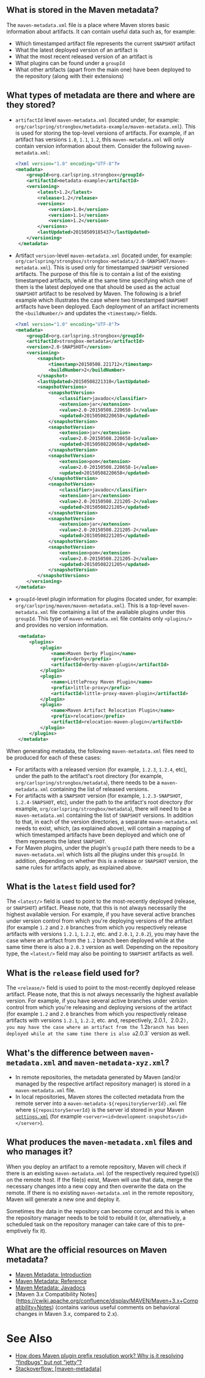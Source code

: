 ## What is stored in the Maven metadata?

The `maven-metadata.xml` file is a place where Maven stores basic information about artifacts. It can contain useful data such as, for example:

- Which timestamped artifact file represents the current `SNAPSHOT` artifact
- What the latest deployed version of an artifact is
- What the most recent released version of an artifact is
- What plugins can be found under a `groupId`
- What other artifacts (apart from the main one) have been deployed to the repository (along with their extensions)

## What types of metadata are there and where are they stored?

- `artifactId` level `maven-metadata.xml` (located under, for example: `org/carlspring/strongbox/metadata-example/maven-metadata.xml`). This is used for storing the top-level versions of artifacts. For example, if an artifact has versions `1.0`, `1.1`, `1.2`, this `maven-metadata.xml` will only contain version information about them. Consider the following `maven-metadata.xml`:

    ```xml
    <?xml version="1.0" encoding="UTF-8"?>
    <metadata>
        <groupId>org.carlspring.strongbox</groupId>
        <artifactId>metadata-example</artifactId>
        <versioning>
            <latest>1.2</latest>
            <release>1.2</release>
            <versions>
                <version>1.0</version>
                <version>1.1</version>
                <version>1.2</version>
            </versions>
            <lastUpdated>20150509185437</lastUpdated>
        </versioning>
     </metadata>
     ```

- Artifact `version`-level `maven-metadata.xml` (located under, for example: `org/carlspring/strongbox/strongbox-metadata/2.0-SNAPSHOT/maven-metadata.xml`). This is used only for timestamped `SNAPSHOT` versioned artifacts. The purpose of this file is to contain a list of the existing timestamped artifacts, while at the same time specifying which one of them is the latest deployed one that should be used as the actual `SNAPSHOT` artifact to be resolved by Maven. The following is a brief example which illustrates the case where two timestamped `SNAPSHOT` artifacts have been deployed. Each deployment of an artifact increments the `<buildNumber/>` and updates the `<timestamp/>` fields.

    ```xml
    <?xml version="1.0" encoding="UTF-8"?>
    <metadata>
        <groupId>org.carlspring.strongbox</groupId>
        <artifactId>strongbox-metadata</artifactId>
        <version>2.0-SNAPSHOT</version>
        <versioning>
            <snapshot>
                <timestamp>20150508.221712</timestamp>
                <buildNumber>2</buildNumber>
            </snapshot>
            <lastUpdated>20150508221310</lastUpdated>
            <snapshotVersions>
                <snapshotVersion>
                    <classifier>javadoc</classifier>
                    <extension>jar</extension>
                    <value>2.0-20150508.220658-1</value>
                    <updated>20150508220658</updated>
                </snapshotVersion>
                <snapshotVersion>
                    <extension>jar</extension>
                    <value>2.0-20150508.220658-1</value>
                    <updated>20150508220658</updated>
                </snapshotVersion>
                <snapshotVersion>
                    <extension>pom</extension>
                    <value>2.0-20150508.220658-1</value>
                    <updated>20150508220658</updated>
                </snapshotVersion>
                <snapshotVersion>
                    <classifier>javadoc</classifier>
                    <extension>jar</extension>
                    <value>2.0-20150508.221205-2</value>
                    <updated>20150508221205</updated>
                </snapshotVersion>
                <snapshotVersion>
                    <extension>jar</extension>
                    <value>2.0-20150508.221205-2</value>
                    <updated>20150508221205</updated>
                </snapshotVersion>
                <snapshotVersion>
                    <extension>pom</extension>
                    <value>2.0-20150508.221205-2</value>
                    <updated>20150508221205</updated>
                </snapshotVersion>
            </snapshotVersions>
        </versioning>
    </metadata>
    ```

- `groupId`-level plugin information for plugins (located under, for example: `org/carlspring/maven/maven-metadata.xml`). This is a top-level `maven-metadata.xml` file containing a list of the available plugins under this `groupId`. This type of `maven-metadata.xml` file contains only `<plugins/>` and provides no version information.

   ```xml
    <metadata>
        <plugins>
            <plugin>
                <name>Maven Derby Plugin</name>
                <prefix>derby</prefix>
                <artifactId>derby-maven-plugin</artifactId>
            </plugin>
            <plugin>
                <name>LittleProxy Maven Plugin</name>
                <prefix>little-proxy</prefix>
                <artifactId>little-proxy-maven-plugin</artifactId>
            </plugin>
            <plugin>
                <name>Maven Artifact Relocation Plugin</name>
                <prefix>relocation</prefix>
                <artifactId>relocation-maven-plugin</artifactId>
            </plugin>
        </plugins>
    </metadata>
    ```

When generating metadata, the following `maven-metadata.xml` files need to be produced for each of these cases:
- For artifacts with a released version (for example, `1.2.3`, `1.2.4`, etc), under the path to the artifact's root directory (for example, `org/carlspring/strongbox/metadata`), there needs to be a `maven-metadata.xml` containing the list of released versions.
- For artifacts with a `SNAPSHOT` version (for example, `1.2.3-SNAPSHOT`, `1.2.4-SNAPSHOT`, etc), under the path to the artifact's root directory (for example, `org/carlspring/strongbox/metadata`), there will need to be a `maven-metadata.xml` containing the list of `SNAPSHOT` versions. In addition to that, in each of the version directories, a separate `maven-metadata.xml` needs to exist, which, (as explained above), will contain a mapping of which timestamped artifacts have been deployed and which one of them represents the latest `SNAPSHOT`.
- For Maven plugins, under the plugin's `groupId` path there needs to be a `maven-metadata.xml` which lists all the plugins under this `groupId`. In addition, depending on whether this is a release or `SNAPSHOT` version, the same rules for artifacts apply, as explained above.


## What is the `latest` field used for?
The `<latest/>` field is used to point to the most-recently deployed (release, or `SNAPSHOT`) artifact. Please note, that this is not always necessarily the highest available version. For example, if you have several active branches under version control from which you're deploying versions of the artifact (for example `1.2` and `2.0` branches from which you respectively release artifacts with versions `1.2.1`, `1.2.2`, etc. and `2.0.1`, `2.0.2`), you may have the case where an artifact from the `1.2` branch been deployed while at the same time there is also a `2.0.3` version as well. Depending on the repository type, the `<latest/>` field may also be pointing to `SNAPSHOT` artifacts as well.

## What is the `release` field used for?
The `<release/>` field is used to point to the most-recently deployed release artifact. Please note, that this is not always necessarily the highest available version. For example, if you have several active branches under version control from which you're releasing and deploying versions of the artifact (for example `1.2` and `2.0` branches from which you respectively release artifacts with versions `1.2.1`, `1.2.2`, etc. and, respectively, 2.0.1`, `2.0.2`), you may have the case where an artifact from the `1.2` branch has been deployed while at the same time there is also a `2.0.3` version as well.

## What's the difference between `maven-metadata.xml` and `maven-metadata-xyz.xml`?
- In remote repositories, the metadata generated by Maven (and/or managed by the respective artifact repository manager) is stored in a `maven-metadata.xml` file.
- In local repositories, Maven stores the collected metadata from the remote server into a `maven-metadata-${repositoryServerId}.xml` file where `${repositoryServerId}` is the server id stored in your Maven [`settings.xml`](https://maven.apache.org/settings.html#Servers) (for example `<server><id>development-snapshots</id></server>`).

## What produces the `maven-metadata.xml` files and who manages it?
When you deploy an artifact to a remote repository, Maven will check if there is an existing `maven-metadata.xml` (of the respectively required type(s)) on the remote host. If the file(s) exist, Maven will use that data, merge the necessary changes into a new copy and then overwrite the data on the remote. If there is no existing `maven-metadata.xml` in the remote repository, Maven will generate a new one and deploy it.

Sometimes the data in the repository can become corrupt and this is when the repository manager needs to be told to rebuild it (or, alternatively, a scheduled task on the repository manager can take care of this to pre-emptively fix it). 

## What are the official resources on Maven metadata?
- [Maven Metadata: Introduction](http://maven.apache.org/ref/3.3.9/maven-repository-metadata/index.html)
- [Maven Metadata: Reference](http://maven.apache.org/ref/3.3.9/maven-repository-metadata/repository-metadata.html)
- [Maven Metadata: Javadocs](http://maven.apache.org/ref/3.3.9/maven-repository-metadata/apidocs/index.html)
- [Maven 3.x Compatibility Notes] (https://cwiki.apache.org/confluence/display/MAVEN/Maven+3.x+Compatibility+Notes) (contains various useful comments on behavioral changes in Maven 3.x, compared to 2.x).

# See Also
- [How does Maven plugin prefix resolution work? Why is it resolving “findbugs” but not “jetty”?](http://stackoverflow.com/a/40206597/774183)
- [Stackoverflow: [maven-metadata]](http://stackoverflow.com/questions/tagged/maven-metadata)